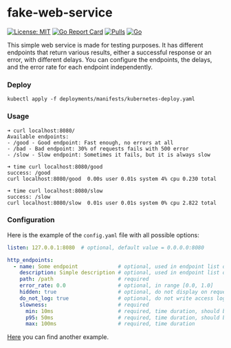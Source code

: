 # fake-web-service

[![License: MIT](https://img.shields.io/badge/License-MIT%202.0-blue.svg)](https://github.com/sergkondr/fake-web-service/blob/main/LICENSE)
[![Go Report Card](https://goreportcard.com/badge/github.com/sergkondr/fake-web-service)](https://goreportcard.com/report/github.com/sergkondr/fake-web-service)
[![Pulls](https://img.shields.io/docker/pulls/sergkondr/fakesvc.svg)](https://hub.docker.com/r/sergkondr/fakesvc)
[![Go](https://github.com/sergkondr/fake-web-service/actions/workflows/go.yml/badge.svg)](https://github.com/sergkondr/fake-web-service/actions/workflows/go.yml)

This simple web service is made for testing purposes. 
It has different endpoints that return various results, either a successful response or an error, 
with different delays. You can configure the endpoints, the delays, and the error rate for each endpoint independently.  

### Deploy

```
kubectl apply -f deployments/manifests/kubernetes-deploy.yaml
```

### Usage

```shell
➜ curl localhost:8080/
Available endpoints:
- /good - Good endpoint: Fast enough, no errors at all
- /bad - Bad endpoint: 30% of requests fails with 500 error
- /slow - Slow endpoint: Sometimes it fails, but it is always slow

➜ time curl localhost:8080/good
success: /good
curl localhost:8080/good  0.00s user 0.01s system 4% cpu 0.230 total

➜ time curl localhost:8080/slow
success: /slow
curl localhost:8080/slow  0.01s user 0.01s system 0% cpu 2.822 total
```

### Configuration

Here is the example of the `config.yaml` file with all possible options: 
```yaml
listen: 127.0.0.1:8080  # optional, default value = 0.0.0.0:8080

http_endpoints:
  - name: Some endpoint             # optional, used in endpoint list on /
    description: Simple description # optional, used in endpoint list on /
    path: /path                     # required
    error_rate: 0.0                 # optional, in range [0.0, 1.0]
    hidden: true                    # optional, do not display on request to /
    do_not_log: true                # optional, do not write access logs
    slowness:                       # required
      min: 10ms                     # required, time duration, should be less than p95
      p95: 50ms                     # required, time duration, should be less than max
      max: 100ms                    # required, time duration

```

[Here](./examples/config.yaml) you can find another example.
